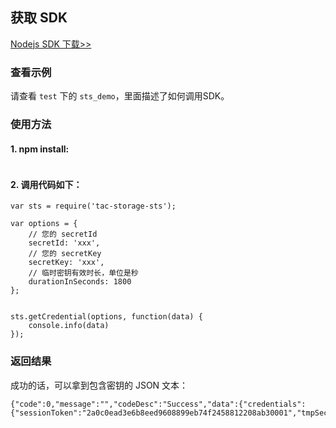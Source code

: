 ## 获取 SDK

[Nodejs SDK 下载>>](https://github.com/tencentyun/tac-storage-sts-sdk)

### 查看示例

请查看 `test` 下的 `sts_demo`，里面描述了如何调用SDK。

### 使用方法

#### 1. npm install:

```

```

#### 2. 调用代码如下：

```
var sts = require('tac-storage-sts');

var options = {
	// 您的 secretId
 	secretId: 'xxx',
	// 您的 secretKey
	secretKey: 'xxx',
	// 临时密钥有效时长，单位是秒
	durationInSeconds: 1800
};


sts.getCredential(options, function(data) {
    console.info(data)
});

```

### 返回结果

成功的话，可以拿到包含密钥的 JSON 文本：

```
{"code":0,"message":"","codeDesc":"Success","data":{"credentials":{"sessionToken":"2a0c0ead3e6b8eed9608899eb74f2458812208ab30001","tmpSecretId":"AKIDBSrMaeFD0ZAECKuBzohnjAhJ53XNCE2F","tmpSecretKey":"UC7YjMrIlcuFgoWGwnrHwsMBrQrpUwYI"},"expiredTime":1526288317}}
```


